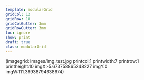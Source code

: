 ```yaml
---
template: modularGrid
gridCol: 12
gridRow: 18
gridColGutter: 3mm
gridRowGutter: 3mm
toc: ignore
show: print
draft: true
class: modularGrid
---
```







(imagegrid: images/img_test.jpg printcol:1 printwidth:7 printrow:1 printheight:10 imgX:-5.673758865248227 imgY:0 imgW:111.36938794638674)